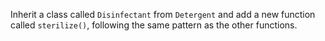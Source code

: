 

Inherit a class called `Disinfectant` from `Detergent` and add a new function
called `sterilize()`, following the same pattern as the other functions.
